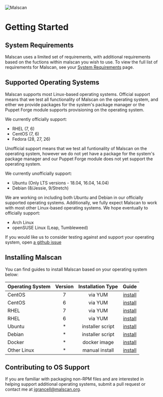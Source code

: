 ![Malscan](https://i.imgur.com/3msCjZI.png)

# Getting Started

## System Requirements

Malscan uses a limited set of requirements, with additional requirements based on the fuctions within malscan you wish to use.
To view the full list of requirements for Malscan, see your [System Requirements](requirements/) page.

## Supported Operating Systems

Malscan supports most Linux-based operating systems. Official support means that we test all functionality of Malscan on the operating system,
and either we provide packages for the system's package manager or the Puppet Forge module supports provisioning on the operating system.

We currently officially support:

* RHEL (7, 6)
* CentOS (7, 6)
* Fedora (28, 27, 26)

Unofficial support means that we test all funtionality of Malscan on the operating system, however we do not yet have a package for the system's package
manager and our Puppet Forge module does not yet support the operating system.

We currently unofficially support:

* Ubuntu (Only LTS versions - 18.04, 16.04, 14.04)
* Debian (8/Jessie, 9/Stretch)

We are working on including both Ubuntu and Debian in our officially supported operating systems. Additionally, we fully expect
Malscan to work with most other Linux-based operating systems. We hope eventually to officially support:

* Arch Linux
* openSUSE Linux (Leap, Tumbleweed)

If you would like us to consider testing against and support your operating system, open [a github issue](https://github.com/malscan/malscan/issues)

## Installing Malscan

You can find guides to install Malscan based on your operating system below:

| Operating System  | Version   | Installation Type   | Guide                                   |
| :---------------- | :-------: | :-----------------: | :-------------------------------------: |
|      CentOS       | 7         |      via YUM        | [install](centos7/) |
|      CentOS       | 6         |      via YUM        | [install](centos6/) |
|      RHEL         | 7         |      via YUM        | [install](rhel7/)   |
|      RHEL         | 6         |      via YUM        | [install](rhel6/)   |
|      Ubuntu       | *         |  installer script   | [install](ubuntu/)  |
|      Debian       | *         |  installer script   | [install](debian/)  |
|      Docker       | *         |    docker image     | [install](docker/)  |
|    Other Linux    | *         |   manual install    | [install](manual/)  |

## Contributing to OS Support

If you are familiar with packaging non-RPM files and are interested in helping support additional operating systems, submit a pull request or contact me
at [jgrancell@malscan.org](mailto:jgrancell@malscan.org).
